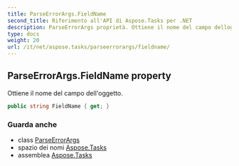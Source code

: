 ```yaml
---
title: ParseErrorArgs.FieldName
second_title: Riferimento all'API di Aspose.Tasks per .NET
description: ParseErrorArgs proprietà. Ottiene il nome del campo delloggetto.
type: docs
weight: 20
url: /it/net/aspose.tasks/parseerrorargs/fieldname/
---
```

## ParseErrorArgs.FieldName property

Ottiene il nome del campo dell'oggetto.

```csharp
public string FieldName { get; }
```

### Guarda anche

* class [ParseErrorArgs](../)
* spazio dei nomi [Aspose.Tasks](../../parseerrorargs/)
* assemblea [Aspose.Tasks](../../../)



